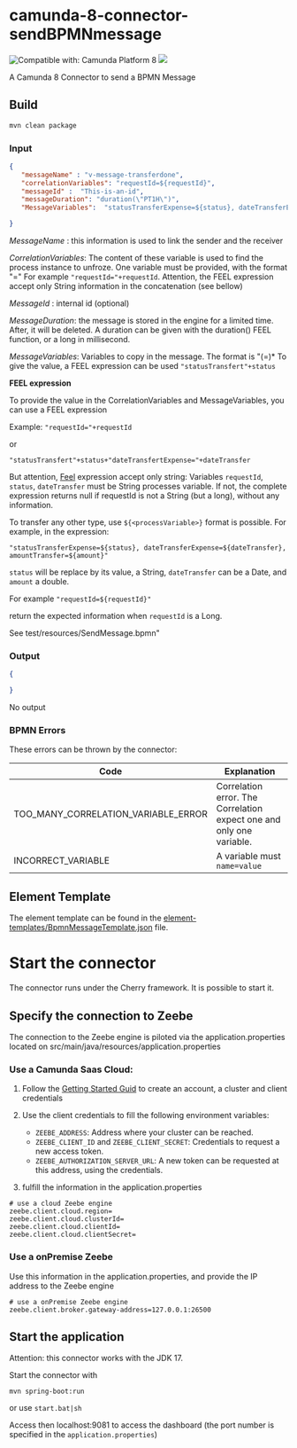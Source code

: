 # camunda-8-connector-sendBPMNmessage


![Compatible with: Camunda Platform 8](https://img.shields.io/badge/Compatible%20with-Camunda%20Platform%208-0072Ce)
[![](https://img.shields.io/badge/Community%20Extension-An%20open%20source%20community%20maintained%20project-FF4700)](https://github.com/camunda-community-hub/community)

A Camunda 8 Connector to send a BPMN Message

## Build

```bash
mvn clean package
```


### Input

```json
{
   "messageName" : "v-message-transferdone",
   "correlationVariables": "requestId=${requestId}",
   "messageId" :  "This-is-an-id",
   "messageDuration": "duration(\"PT1H\")",
   "MessageVariables":  "statusTransferExpense=${status}, dateTransferExpense=${dateTransfer}, amountTransfer=${amount}"

}
```
*MessageName* : this information is used to link the sender and the receiver 

*CorrelationVariables*:
The content of these variable is used to find the process instance to unfroze.
One variable must be provided, with the format "<variableName>=<value>"
For example  `````"requestId="+requestId`````.
Attention, the FEEL expression accept only String information in the concatenation (see bellow)

*MessageId* : internal id (optional)

*MessageDuration*: the message is stored in the engine for a limited time. After, it will be deleted. A duration can be given with the duration() FEEL function, or a long in millisecond.

*MessageVariables*:
Variables to copy in the message. The format is "(<variableName>=<value>)*
To give the value, a FEEL expression can be used 
`````"statusTransfert"+status`````


**FEEL expression**

To provide the value in the CorrelationVariables and MessageVariables, you can use a FEEL expression

Example:
`````"requestId="+requestId`````

or

`````"statusTransfert"+status+"dateTransfertExpense="+dateTransfer`````

But attention, [Feel](https://docs.camunda.io/docs/components/modeler/feel/what-is-feel/) expression accept only string: 
Variables `requestId`, `status`, `dateTransfer` must be String processes variable. 
If not, the complete expression returns null if requestId is not a String (but a long), without any information.


To transfer any other type, use `${<processVariable>}` format is possible.
For example, in the expression:

`````"statusTransferExpense=${status}, dateTransferExpense=${dateTransfer}, amountTransfer=${amount}"`````

`status` will be replace by its value, a String, `dateTransfer` can be a Date, and `amount` a double.

For example
 `````"requestId=${requestId}"`````

return the expected information when `requestId` is a Long.


See test/resources/SendMessage.bpmn"


### Output

```json
{

}
```
No output

### BPMN Errors

These errors can be thrown by the connector:

| Code | Explanation                                                          |
|---|----------------------------------------------------------------------|
| TOO_MANY_CORRELATION_VARIABLE_ERROR| Correlation error. The Correlation expect one and only one variable. |
| INCORRECT_VARIABLE| A variable must `name=value`                                         |


## Element Template

The element template can be found in the [element-templates/BpmnMessageTemplate.json](element-templates/BpmnMessageTemplate.json) file.


# Start the connector
The connector runs under the Cherry framework. It is possible to start it.


## Specify the connection to Zeebe

The connection to the Zeebe engine is piloted via the application.properties located on src/main/java/resources/application.properties

### Use a Camunda Saas Cloud:

1. Follow the [Getting Started Guid](https://docs.camunda.io/docs/guides/getting-started/) to create an account, a
   cluster and client credentials

2. Use the client credentials to fill the following environment variables:
    * `ZEEBE_ADDRESS`: Address where your cluster can be reached.
    * `ZEEBE_CLIENT_ID` and `ZEEBE_CLIENT_SECRET`: Credentials to request a new access token.
    * `ZEEBE_AUTHORIZATION_SERVER_URL`: A new token can be requested at this address, using the credentials.

3. fulfill the information in the application.properties
````
# use a cloud Zeebe engine
zeebe.client.cloud.region=
zeebe.client.cloud.clusterId=
zeebe.client.cloud.clientId=
zeebe.client.cloud.clientSecret=
````

### Use a onPremise Zeebe

Use this information in the application.properties, and provide the IP address to the Zeebe engine

````
# use a onPremise Zeebe engine
zeebe.client.broker.gateway-address=127.0.0.1:26500
````

## Start the application
Attention: this connector works with the JDK 17.

Start the connector with
````
mvn spring-boot:run
````

or use `start.bat|sh`


Access then localhost:9081 to access the dashboard (the port number is specified in the `application.properties`)


